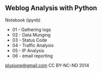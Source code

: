 ## Weblog Analysis with Python

Notebook (ipynb)
* 01 - Gathering logs
* 02 - Data Munging
* 03 - Status Code
* 04 - Traffic Analysis
* 05 - IP Analysis
* 06 - email reporting


plusjune@gmail.com CC BY-NC-ND 2014